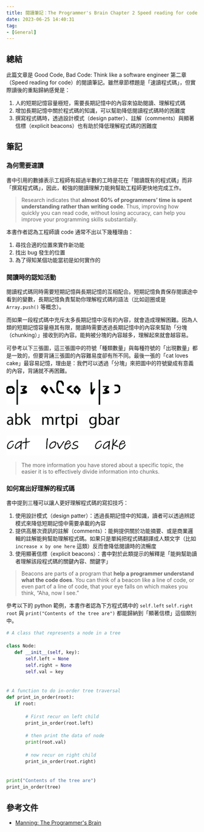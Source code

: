 ```yaml
---
title: 閱讀筆記：The Programmer's Brain Chapter 2 Speed reading for code
date: 2023-06-25 14:40:31
tag:
- [General]
---
```


## 總結

此篇文章是 Good Code, Bad Code: Think like a software engineer 第二章（Speed reading for code）的閱讀筆記。雖然章節標題是「速讀程式碼」，但實際讀後的重點歸納感覺是：

1. 人的短期記憶容量極短，需要長期記憶中的內容來協助閱讀、理解程式碼
2. 增加長期記憶中關於程式碼的知識，可以幫助降低閱讀程式碼時的困難度
3. 撰寫程式碼時，透過設計模式（design patter）、註解（comments）與顯著信標（explicit beacons）也有助於降低理解程式碼的困難度

## 筆記

### 為何需要速讀

書中引用的數據表示工程師有超過半數的工時是花在「閱讀既有的程式碼」而非「撰寫程式碼」，因此，較強的閱讀理解力能夠幫助工程師更快地完成工作。

> Research indicates that **almost 60% of programmers’ time is spent understanding rather than writing code**. Thus, improving how quickly you can read code, without losing accuracy, can help you improve your programming skills substantially.

本書作者認為工程師讀 code 通常不出以下幾種理由：

1. 尋找合適的位置來實作新功能
2. 找出 bug 發生的位置
3. 為了得知某個功能當初是如何實作的

### 閱讀時的認知活動

閱讀程式碼同時需要短期記憶與長期記憶的互相配合。短期記憶負責保存閱讀途中看到的變數，長期記憶負責幫助你理解程式碼的語法（比如迴圈或是 `Array.push()` 等概念）。

而如果一段程式碼中充斥太多長期記憶中沒有的內容，就會造成理解困難。因為人類的短期記憶容量極其有限，閱讀時需要透過長期記憶中的內容來幫助「分塊（chunking）」接收到的內容。能夠被分塊的內容越多，理解起來就會越容易。

可參考以下三張圖，這三張圖中的符號「種類數量」與每種符號的「出現數量」都是一致的，但要背誦三張圖的內容難易度卻有所不同。最後一張的「cat loves cake」最容易記憶，理由是：我們可以透過「分塊」來把圖中的符號變成有意義的內容，背誦就不再困難。

![chunking 1](/2023/the-programmers-brain-ch2-speed-reading-for-code/CH02_F03_UN01_Hermans2.png)

![chunking 2](/2023/the-programmers-brain-ch2-speed-reading-for-code/CH02_F03_UN02_Hermans2.png)

![chunking 3](/2023/the-programmers-brain-ch2-speed-reading-for-code/CH02_F03_UN03_Hermans2.png)

> The more information you have stored about a specific topic, the easier it is to effectively divide information into chunks.

### 如何寫出好理解的程式碼

書中提到三種可以讓人更好理解程式碼的寫扣技巧：

1. 使用設計模式（design patter）：透過長期記憶中的知識，讀者可以透過辨認模式來降低短期記憶中需要承載的內容
2. 提供高層次資訊的註解（comments）：能夠提供關於功能摘要、或是商業邏輯的註解能夠幫助理解程式碼。如果只是單純把程式碼翻譯成人類文字（比如 `increase x by one here` 這類）反而會降低閱讀時的流暢度
3. 使用顯著信標（explicit beacons）：書中對於此類提示的解釋是「能夠幫助讀者理解該段程式碼的關鍵內容、關鍵字」

> Beacons are parts of a program that **help a programmer understand what the code does**. You can think of a beacon like a line of code, or even part of a line of code, that your eye falls on which makes you think, “Aha, now I see.”

參考以下的 python 範例，本書作者認為下方程式碼中的 `self.left` `self.right` `root` 與 `print("Contents of the tree are")` 都能歸納到「顯著信標」這個類別中。

```python
# A class that represents a node in a tree

class Node:
   def __init__(self, key):
       self.left = None
       self.right = None
       self.val = key


# A function to do in-order tree traversal
def print_in_order(root):
   if root:

       # First recur on left child
       print_in_order(root.left)

       # then print the data of node
       print(root.val)

       # now recur on right child
       print_in_order(root.right)


print("Contents of the tree are")
print_in_order(tree)
```

## 參考文件

- [Manning: The Programmer's Brain](https://www.manning.com/books/the-programmers-brain)
